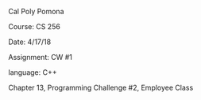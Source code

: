 Cal Poly Pomona

Course: CS 256

Date: 4/17/18

Assignment: CW #1

language: C++

Chapter 13, Programming Challenge #2, Employee Class
